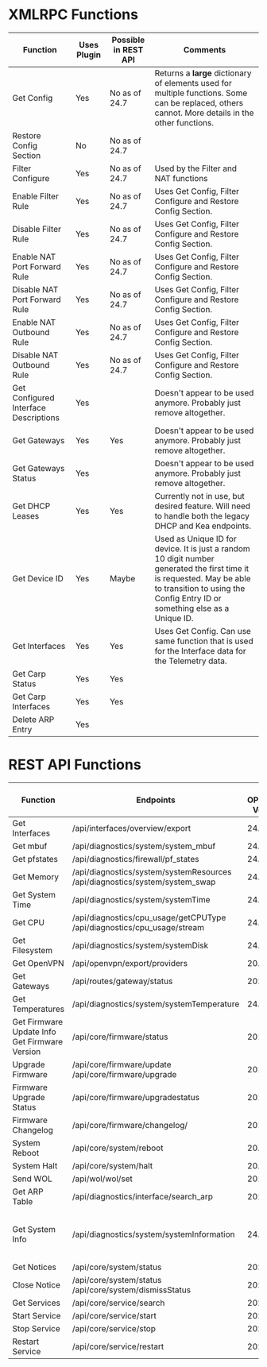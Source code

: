 # XMLRPC Functions

| Function | Uses Plugin | Possible in REST API | Comments |
| ----- | ----- | ----- | ----- |
| Get Config | Yes | No as of 24.7 | Returns a __large__ dictionary of elements used for multiple functions. Some can be replaced, others cannot. More details in the other functions. |
| Restore Config Section | No | No as of 24.7 | |
| Filter Configure | Yes | No as of 24.7 | Used by the Filter and NAT functions |
| Enable Filter Rule | Yes | No as of 24.7 | Uses Get Config, Filter Configure and Restore Config Section. |
| Disable Filter Rule | Yes | No as of 24.7 | Uses Get Config, Filter Configure and Restore Config Section. |
| Enable NAT Port Forward Rule | Yes | No as of 24.7 | Uses Get Config, Filter Configure and Restore Config Section. |
| Disable NAT Port Forward Rule | Yes | No as of 24.7 | Uses Get Config, Filter Configure and Restore Config Section. |
| Enable NAT Outbound Rule | Yes | No as of 24.7 | Uses Get Config, Filter Configure and Restore Config Section. |
| Disable NAT Outbound Rule | Yes | No as of 24.7 | Uses Get Config, Filter Configure and Restore Config Section. |
| Get Configured Interface Descriptions | Yes | | Doesn't appear to be used anymore. Probably just remove altogether. |
| Get Gateways | Yes | Yes | Doesn't appear to be used anymore. Probably just remove altogether. |
| Get Gateways Status | Yes | | Doesn't appear to be used anymore. Probably just remove altogether. |
| Get DHCP Leases | Yes | Yes | Currently not in use, but desired feature. Will need to handle both the legacy DHCP and Kea endpoints. |
| Get Device ID | Yes | Maybe | Used as Unique ID for device. It is just a random 10 digit number generated the first time it is requested. May be able to transition to using the Config Entry ID or something else as a Unique ID. |
| Get Interfaces | Yes | Yes | Uses Get Config. Can use same function that is used for the Interface data for the Telemetry data. |
| Get Carp Status | Yes | Yes | |
| Get Carp Interfaces | Yes | Yes | |
| Delete ARP Entry | Yes | | |

# REST API Functions

| Function | Endpoints | Min OPNsense Version | Comments |
| ----- | ----- | ----- | ----- |
| Get Interfaces | /api/interfaces/overview/export | 24.1 | |
| Get mbuf | /api/diagnostics/system/system_mbuf | 24.7 | |
| Get pfstates | /api/diagnostics/firewall/pf_states | 24.7 | |
| Get Memory | /api/diagnostics/system/systemResources <br>/api/diagnostics/system/system_swap | 24.7 | |
| Get System Time | /api/diagnostics/system/systemTime | 24.7 | |
| Get CPU | /api/diagnostics/cpu_usage/getCPUType<br>/api/diagnostics/cpu_usage/stream | 24.7 | |
| Get Filesystem | /api/diagnostics/system/systemDisk | 24.7 | |
| Get OpenVPN | /api/openvpn/export/providers | 20.1 | |
| Get Gateways | /api/routes/gateway/status | 2021 | |
| Get Temperatures | /api/diagnostics/system/systemTemperature | 24.7 | |
| Get Firmware Update Info<br>Get Firmware Version | /api/core/firmware/status | 2018 | |
| Upgrade Firmware | /api/core/firmware/update<br>/api/core/firmware/upgrade | 2018 | |
| Firmware Upgrade Status | /api/core/firmware/upgradestatus | 2018 | |
| Firmware Changelog | /api/core/firmware/changelog/ | 2018 | |
| System Reboot | /api/core/system/reboot | 20.1 | |
| System Halt | /api/core/system/halt | 20.1 | |
| Send WOL | /api/wol/wol/set | 2018 | |
| Get ARP Table | /api/diagnostics/interface/search_arp | 2022 | |
| Get System Info | /api/diagnostics/system/systemInformation | 24.7 | Partial: Still using XMLRPC for Getting Device ID |
| Get Notices | /api/core/system/status | 2022 | |
| Close Notice | /api/core/system/status<br>/api/core/system/dismissStatus | 2022 | |
| Get Services | /api/core/service/search | 2023 | |
| Start Service | /api/core/service/start | 2023 | |
| Stop Service | /api/core/service/stop | 2023 | |
| Restart Service | /api/core/service/restart | 2023 | |
